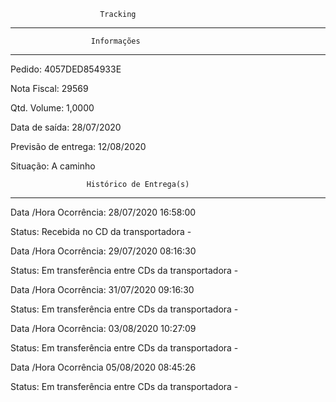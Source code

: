                         Tracking 
-------------------------------------------------------------
                      Informações
-------------------------------------------------------------
Pedido: 4057DED854933E 

Nota Fiscal: 29569

Qtd. Volume: 1,0000

Data de saída: 28/07/2020

Previsão de entrega: 12/08/2020  

Situação: A caminho

                     Histórico de Entrega(s)
-------------------------------------------------------------
Data /Hora Ocorrência: 28/07/2020 16:58:00

Status: Recebida no CD da transportadora -

Data /Hora Ocorrência: 29/07/2020 08:16:30

Status: Em transferência entre CDs da transportadora -

Data /Hora Ocorrência: 31/07/2020 09:16:30

Status: Em transferência entre CDs da transportadora - 

Data /Hora Ocorrência: 03/08/2020 10:27:09

Status: Em transferência entre CDs da transportadora - 

Data /Hora Ocorrência 05/08/2020 08:45:26

Status: Em transferência entre CDs da transportadora -


